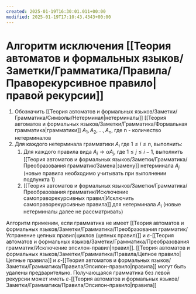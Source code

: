 ```yaml
---
created: 2025-01-19T16:30:01.011+00:00
modified: 2025-01-19T17:10:43.4343+00:00
---
```

#  Алгоритм исключения [[Теория автоматов и формальных языков/Заметки/Грамматика/Правила/Праворекурсивное правило|правой рекурсии]]
1) Обозначить [[Теория автоматов и формальных языков/Заметки/Грамматика/Символы/Нетерминал|нетерминалы]] [[Теория автоматов и формальных языков/Заметки/Грамматика/Формальная грамматика|грамматики]] $A_1, A_2, \dots, A_n$, где n - количество нетерминалов
2) Для каждого нетерминала грамматики $A_i$ где $1 \leq i \leq n$, выполнить:
	1) Для каждого правила вида $A_i \rightarrow \alpha A_j$, где $1 \leq j \leq i - 1$, выполнить [[Теория автоматов и формальных языков/Заметки/Грамматика/Преобразования грамматик/Замена|замену]] нетерминала $A_j$ (новые правила необходимо учитывать при выполнении подпункта 1)
	2) [[Теория автоматов и формальных языков/Заметки/Грамматика/Преобразования грамматик/Исключение самоправорекурсивных правил|Исключить самоправорекурсивные правила]] для нетерминала $A_i$ (новые нетерминалы далее не рассматривать)

Алгоритм применим, если грамматика не имеет [[Теория автоматов и формальных языков/Заметки/Грамматика/Преобразования грамматик/Устранение цепных правил|циклов (цепных правил)]] и $\varepsilon$-[[Теория автоматов и формальных языков/Заметки/Грамматика/Преобразования грамматик/Исключение эпсилон-правил|правил]]. [[Теория автоматов и формальных языков/Заметки/Грамматика/Правила/Цепное правило|Цепные правила]] и $\varepsilon$-[[Теория автоматов и формальных языков/Заметки/Грамматика/Правила/Эпсилон-правило|правила]] могут быть удалены предварительно. Получающаяся грамматика без левой рекурсии может иметь $\varepsilon$-[[Теория автоматов и формальных языков/Заметки/Грамматика/Правила/Эпсилон-правило|правила]]